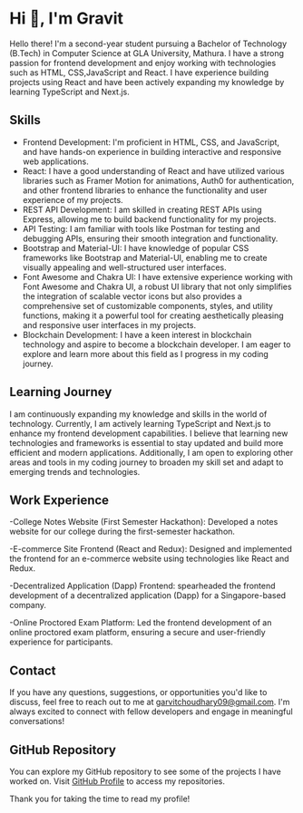 # Hi 👋, I'm Gravit

Hello there! I'm a second-year student pursuing a Bachelor of Technology (B.Tech) in Computer Science at GLA University, Mathura. I have a strong passion for frontend development and enjoy working with technologies such as HTML, CSS,JavaScript and React. I have experience building projects using React and have been actively expanding my knowledge by learning TypeScript and Next.js.

## Skills

- Frontend Development: I'm proficient in HTML, CSS, and JavaScript, and have hands-on experience in building interactive and responsive web applications.
- React: I have a good understanding of React and have utilized various libraries such as Framer Motion for animations, Auth0 for authentication, and other frontend libraries to enhance the functionality and user experience of my projects.
- REST API Development: I am skilled in creating REST APIs using Express, allowing me to build backend functionality for my projects.
- API Testing: I am familiar with tools like Postman for testing and debugging APIs, ensuring their smooth integration and functionality.
- Bootstrap and Material-UI: I have knowledge of popular CSS frameworks like Bootstrap and Material-UI, enabling me to create visually appealing and well-structured user interfaces.
- Font Awesome and Chakra UI: I have extensive experience working with Font Awesome and Chakra UI, a robust UI library that not only simplifies the integration of scalable vector icons but also provides a comprehensive set of customizable components, styles, and utility functions, making it a powerful tool for creating aesthetically pleasing and responsive user interfaces in my projects.
- Blockchain Development: I have a keen interest in blockchain technology and aspire to become a blockchain developer. I am eager to explore and learn more about this field as I progress in my coding journey.

## Learning Journey

I am continuously expanding my knowledge and skills in the world of technology. Currently, I am actively learning TypeScript and Next.js to enhance my frontend development capabilities. I believe that learning new technologies and frameworks is essential to stay updated and build more efficient and modern applications. Additionally, I am open to exploring other areas and tools in my coding journey to broaden my skill set and adapt to emerging trends and technologies.


## Work Experience

-College Notes Website (First Semester Hackathon):
Developed a notes website for our college during the first-semester hackathon.

-E-commerce Site Frontend (React and Redux):
Designed and implemented the frontend for an e-commerce website using technologies like React and Redux.

-Decentralized Application (Dapp) Frontend:
spearheaded the frontend development of a decentralized application (Dapp) for a Singapore-based company.

-Online Proctored Exam Platform:
Led the frontend development of an online proctored exam platform, ensuring a secure and user-friendly experience for participants.


## Contact

If you have any questions, suggestions, or opportunities you'd like to discuss, feel free to reach out to me at garvitchoudhary09@gmail.com. I'm always excited to connect with fellow developers and engage in meaningful conversations!

## GitHub Repository

You can explore my GitHub repository to see some of the projects I have worked on. Visit [GitHub Profile](https://github.com/gravit09) to access my repositories.

Thank you for taking the time to read my profile!
